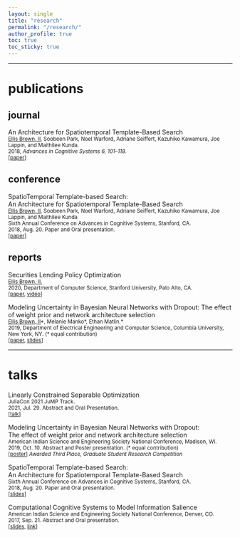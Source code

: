 ```yaml
---
layout: single
title: "research"
permalink: "/research/"
author_profile: true
toc: true
toc_sticky: true
---
```


---
# publications

<!-- ## working
A Krylov Method for Fast Parameter Tuning in Ridge Regression
<small>
Hristo Paskov, <u>Ellis Brown, II</u>.<br>
2020, Unpublished Manuscript, BlackRock AI Labs, Palo Alto, CA.
</small> -->

## journal

An Architecture for Spatiotemporal Template-Based Search<br>
<small>
<u>Ellis Brown, II</u>, Soobeen Park, Noel Warford, Adriane Seiffert, Kazuhiko Kawamura, Joe Lappin, and Maithilee Kunda.<br>
2018, <i>Advances in Cognitive Systems 6, 101–118</i>.<br>
[[paper](http://www.cogsys.org/journal/volume6/article-6-8.pdf)]
</small>

## conference

SpatioTemporal Template-based Search:<br>An Architecture for Spatiotemporal Template-Based Search<br>
<small>
<u>Ellis Brown, II</u>, Soobeen Park, Noel Warford, Adriane Seiffert, Kazuhiko Kawamura, Joe Lappin, and Maithilee Kunda<br>
Sixth Annual Conference on Advances in Cognitive Systems, Stanford, CA.
<br>2018, Aug. 20. Paper and Oral presentation.<br>
[[paper](http://www.cogsys.org/papers/ACSvol6/article04.pdf)]
</small>

## reports
Securities Lending Policy Optimization<br>
<small>
<u>Ellis Brown, II.</u><br>
2020, Department of Computer Science, Stanford University, Palo Alto, CA.<br>
[[paper](/assets/files/papers/2020_seclending_policy_opt.pdf), [video](/assets/files/presentations/2020_seclending_policy_opt.mp4)]
</small>

Modeling Uncertainty in Bayesian Neural Networks with Dropout: The effect of weight prior and network architecture selection<br>
<small>
<u>Ellis Brown, II</u>\*, Melanie Manko\*, Ethan Matlin.\*<br>
2019, Department of Electrical Engineering and Computer Science, Columbia University, New York, NY. (\* equal contribution)<br>
[[paper](/assets/files/papers/2019_bnn_uncertainty.pdf), [slides](/assets/files/presentations/2019_bnn_uncertainty_slides.pdf)]
</small>

---
# talks

Linearly Constrained Separable Optimization<br>
<small>
JuliaCon 2021 JuMP Track.<br>
2021, Jul. 29. Abstract and Oral Presentation. <br>
[[talk](https://live.juliacon.org/talk/FGUEAM)]
</small>

Modeling Uncertainty in Bayesian Neural Networks with Dropout:<br>The effect of weight prior and network architecture selection<br>
<small>
American Indian Science and Engineering Society National Conference, Madison, WI.
<br>2019, Oct. 10. Abstract and Poster presentation. (\* equal contribution)<br>
[[poster](/assets/files/presentations/2019_bnn_uncertainty_aises_poster.pdf)]
*Awarded Third Place, Graduate Student Research Competition*
</small>

SpatioTemporal Template-based Search:<br>An Architecture for Spatiotemporal Template-Based Search<br>
<small>
Sixth Annual Conference on Advances in Cognitive Systems, Stanford, CA.
<br>2018, Aug. 20. Paper and Oral presentation.<br>
[[slides](https://docs.google.com/presentation/d/1YmzagDd5uLdEq42bkXCAX-vy0kdYvxeQp9jIYhFo-z8/present)]
</small>

Computational Cognitive Systems to Model Information Salience<br>
<small>
American Indian Science and Engineering Society National Conference, Denver, CO.
<br>2017, Sep. 21. Abstract and Oral presentation.<br>
[[slides](https://docs.google.com/presentation/d/e/2PACX-1vTZMsXTsUARrHq0TMRYhMBA3yaHOUI8OnS0GmsczXkZEDnjPtLuTj-py7MAGPmCs5FmpAkHTILFdTdr/pub?start=false&loop=false&delayms=3000), [link](https://my.vanderbilt.edu/aivaslab/2017/09/ellis-brown-gives-talk-at-aises-2017-national-conference/)]
</small>
